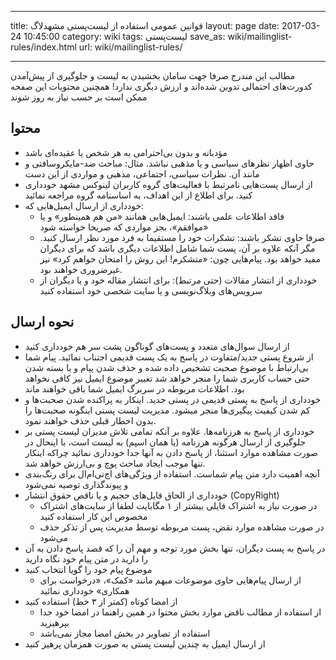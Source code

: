 ----------
title: قوانین عمومی استفاده از لیست‌پستی مشهدلاگ
layout: page
date: 2017-03-24 10:45:00
category: wiki
tags: لیست‌پستی
save_as: wiki/mailinglist-rules/index.html
url: wiki/mailinglist-rules/

----------
مطالب این مندرج صرفا جهت سامان بخشیدن به لیست و جلوگیری از پیش‌آمدن کدورت‌های احتمالی تدوین شده‌اند و ارزش دیگری ندارد!
همچنین محتویات این صفحه ممکن است بر حسب نیاز به روز شوند

## محتوا

* مؤدبانه و بدون بی‌احترامی به هر شخص یا عقیده‌ای باشد
* حاوی اظهار نظرهای سیاسی و یا مذهبی نباشد.
  مثال: مباحث ضد-مایکروسافتی و مانند آن. نظرات سیاسی، اجتماعی، مذهبی و مواردی از این دست
* از ارسال پست‌هایی نامرتبط با فعالیت‌های گروه کاربران لینوکس مشهد خودداری کنید.
  برای اطلاع از این اهداف، به اساسنامه گروه مراجعه نمائید
* خودداری از ارسال ایمیل‌هایی که:
    * فاقد اطلاعات علمی باشند: ایمیل‌هایی همانند «من هم همینطور» و یا «موافقم»، بجز مواردی که صریحا خواسته شود
    * صرفا حاوی تشکر باشند: تشکرات خود را مستقیما به فرد مورد نظر ارسال کنید. مگر آنکه علاوه بر آن، پست شما شامل اطلاعات دیگری باشد که برای دیگران مفید خواهد بود. پیام‌هایی چون: «متشکرم! این روش را امتحان خواهم کرد» نیز غیرضروری خواهند بود.
    * خودداری از انتشار مقالات (حتی مرتبط): 
    برای انتشار مقاله خود و یا دیگران از سرویس‌های وبلاگ‌نویسی و یا سایت‌ شخصی خود استفاده کنید

## نحوه ارسال

* از ارسال سوال‌های متعدد و پست‌های گوناگون پشت سر هم خودداری کنید
* از شروع پستی جدید/متفاوت در پاسخ به یک پست قدیمی اجتناب نمائید.
  پیام شما بی‌ارتباط با موضوع صحبت تشخیص داده شده و حذف شدن پیام و یا بسته شدن حتی حساب کاربری شما را منجر خواهد شد
  تغییر موضوع ایمیل نیز کافی نخواهد بود. اطلاعات مربوطه در سربرگ ایمیل شما باقی خواهند ماند
* خودداری از پاسخ به پستی قدیمی در پستی جدید.
  اینکار به پراکنده شدن صحبت‌ها و کم شدن کیفیت پیگیری‌ها منجر میشود. مدیریت لیست پستی اینگونه صحبت‌ها را بدون اخطار قبلی حذف خواهند نمود.
* خودداری از پاسخ به هرزنامه‌ها.
   علاوه بر آنکه تمامی تلاش مدیران لیست پستی بر جلوگیری از ارسال هرگونه هرزنامه (یا همان اسپم) به لیست است، با اینحال در صورت مشاهده موارد استثنا، از پاسخ دادن به آنها جدا خودداری نمائید چراکه اینکار تنها موجب ایجاد مباحث پوچ و بی‌ارزش خواهد شد.
* آنچه اهمیت دارد متن پیام شماست. استفاده از ویژگی‌های اچ‌تی‌ام‌ال برای رنگ‌بندی و پیوند‌گذاری توصیه نمی‌شود
* خودداری از الحاق فایل‌های حجیم و یا ناقص حقوق انتشار (CopyRight)
    * در صورت نیاز به اشتراک فایلی بیشتر از ۱ مگابایت لطفا از سایت‌های اشتراک مخصوص این کار استفاده کنید
    * در صورت مشاهده موارد نقض، پست مربوطه توسط مدیریت پس از تذکر حذف می‌شود
* در پاسخ به پست دیگران، تنها بخش مورد توجه و مهم آن را که قصد پاسخ دادن به آن را دارید در متن پیام خود نگاه دارید
* موضوع پیام خود را گویا انتخاب کنید
    * از ارسال پیام‌هایی حاوی موضوعات مبهم مانند «کمک»، «درخواست برای همکاری» خودداری نمائید
* از امضا کوتاه (کمتر از ۳ خط) استفاده کنید
    * از استفاده از مطالب ناقض موارد بخش محتوا در همین راهنما در امضا خود جدا بپرهیزید
    * استفاده از تصاویر در بخش امضا مجاز نمی‌باشد
* از ارسال ایمیل به چندین لیست پستی به صورت همزمان پرهیز کنید
